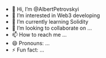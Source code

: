 - 👋 Hi, I’m @AlbertPetrovskyi
- 👀 I’m interested in Web3 developing
- 🌱 I’m currently learning Solidity
- 💞️ I’m looking to collaborate on ...
- 📫 How to reach me ...
- 😄 Pronouns: ...
- ⚡ Fun fact: ...

<!---
AlbertPetrovskyi/AlbertPetrovskyi is a ✨ special ✨ repository because its `README.md` (this file) appears on your GitHub profile.
You can click the Preview link to take a look at your changes.
--->
